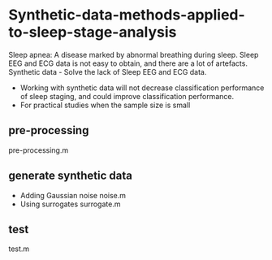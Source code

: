 # Synthetic-data-methods-applied-to-sleep-stage-analysis
Sleep apnea: A disease marked by abnormal breathing during sleep. 
Sleep EEG and ECG data is not easy to obtain, and there are a lot of artefacts. 
Synthetic data - Solve the lack of Sleep EEG and ECG data. 
- Working with synthetic data will not decrease classification performance of sleep staging, and  could improve classification performance. 
- For practical studies when the sample size is small 

## pre-processing
pre-processing.m

## generate synthetic data
- Adding Gaussian noise noise.m
- Using surrogates surrogate.m

## test
test.m



